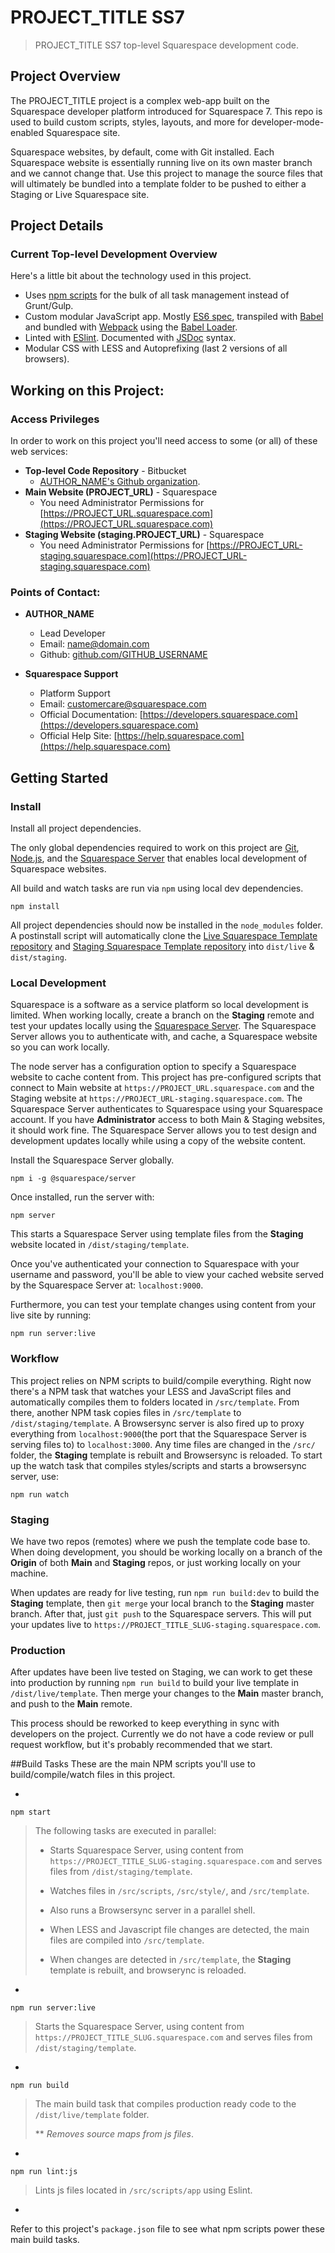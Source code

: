 PROJECT_TITLE SS7
=======
> PROJECT_TITLE SS7 top-level Squarespace development code.



## Project Overview
The PROJECT_TITLE project is a complex web-app built on the Squarespace developer platform introduced for Squarespace 7. This repo is used to build custom scripts, styles, layouts, and more for developer-mode-enabled Squarespace site.

Squarespace websites, by default, come with Git installed. Each Squarespace website is essentially running live on its own master branch and we cannot change that. Use this project to manage the source files that will ultimately be bundled into a template folder to be pushed to either a Staging or Live Squarespace site.


## Project Details

### Current Top-level Development Overview

Here's a little bit about the technology used in this project.

* Uses [npm scripts](https://docs.npmjs.com/misc/scripts) for the bulk of all task management instead of Grunt/Gulp.
* Custom modular JavaScript app. Mostly [ES6 spec](http://caniuse.com/#search=es6), transpiled with [Babel](https://github.com/babel/babel) and bundled with [Webpack](https://github.com/webpack/webpack) using the [Babel Loader](https://github.com/babel/babel-loader).
* Linted with [ESlint](https://github.com/eslint/eslint). Documented with [JSDoc](https://github.com/jsdoc3/jsdoc) syntax.
* Modular CSS with LESS and Autoprefixing (last 2 versions of all browsers).



## Working on this Project:

### Access Privileges

In order to work on this project you'll need access to some (or all) of these web services:

* **Top-level Code Repository** - Bitbucket
    * [AUTHOR_NAME's Github organization](https://bitbucket.org/lowrycreative/PROJECT_TITLE_SLUG).
* **Main Website (PROJECT_URL)** - Squarespace
    * You need Administrator Permissions for  [https://PROJECT_URL.squarespace.com](https://PROJECT_URL.squarespace.com)
* **Staging Website (staging.PROJECT_URL)** - Squarespace
    * You need Administrator Permissions for  [https://PROJECT_URL-staging.squarespace.com](https://PROJECT_URL-staging.squarespace.com)


### Points of Contact:

* **AUTHOR_NAME**
    * Lead Developer
    * Email: [name@domain.com](mailto:name@domain.com)
    * Github: [github.com/GITHUB_USERNAME](https://github.com/GITHUB_USERNAME)

* **Squarespace Support**
    * Platform Support
    * Email: [customercare@squarespace.com](mailto:customercare@squarespace.com)
    * Official Documentation: [https://developers.squarespace.com](https://developers.squarespace.com)
    * Official Help Site: [https://help.squarespace.com](https://help.squarespace.com)



## Getting Started

### Install

Install all project dependencies.

The only global dependencies required to work on this project are [Git](https://git-scm.com/), [Node.js](https://nodejs.org/en/), and the [Squarespace Server](https://www.npmjs.com/package/@squarespace/server) that enables local development of Squarespace websites.

All build and watch tasks are run via `npm` using local dev dependencies.


```shell
npm install
```

All project dependencies should now be installed in the `node_modules` folder. A postinstall script will automatically clone the [Live Squarespace Template repository](https://PROJECT_URL.squarespace.com) and [Staging Squarespace Template repository](https://PROJECT_URL-staging.squarespace.com) into `dist/live` & `dist/staging`.



### Local Development

Squarespace is a software as a service platform so local development is limited. When working locally, create a branch on the **Staging** remote and test your updates locally using the [Squarespace Server](https://www.npmjs.com/package/@squarespace/server). The Squarespace Server allows you to authenticate with, and cache, a Squarespace website so you can work locally.

The node server has a configuration option to specify a Squarespace website to cache content from. This project has pre-configured scripts that connect to Main website at `https://PROJECT_URL.squarespace.com` and the Staging website at `https://PROJECT_URL-staging.squarespace.com`. The Squarespace Server authenticates to Squarespace using your Squarespace account. If you have **Administrator** access to both Main & Staging websites, it should work fine. The Squarespace Server allows you to test design and development updates locally while using a copy of the website content.

Install the Squarespace Server globally.

```
npm i -g @squarespace/server
```

Once installed, run the server with:

```
npm server
```

This starts a Squarespace Server using template files from the **Staging** website located in `/dist/staging/template`.

Once you've authenticated your connection to Squarespace with your username and password, you'll be able to view your cached website served by the Squarespace Server at: `localhost:9000`.

Furthermore, you can test your template changes using content from your live site by running:

```
npm run server:live
```


### Workflow

This project relies on NPM scripts to build/compile everything. Right now there's a NPM task that watches your LESS and JavaScript files and automatically compiles them to folders located in `/src/template`. From there, another NPM task copies files in `/src/template` to `/dist/staging/template`. A Browsersync server is also fired up to proxy everything from `localhost:9000`(the port that the Squarespace Server is serving files to) to `localhost:3000`. Any time files are changed in the `/src/` folder, the **Staging** template is rebuilt and Browsersync is reloaded. To start up the watch task that compiles styles/scripts and starts a browsersync server, use:

```
npm run watch
```


### Staging

We have two repos (remotes) where we push the template code base to. When doing development, you should be working locally on a branch of the **Origin** of both **Main** and **Staging** repos, or just working locally on your machine.

When updates are ready for live testing, run `npm run build:dev` to build the **Staging** template, then `git merge` your local branch to the **Staging** master branch. After that, just `git push` to the Squarespace servers. This will put your updates live to `https://PROJECT_TITLE_SLUG-staging.squarespace.com`.



### Production

After updates have been live tested on Staging, we can work to get these into production by running `npm run build` to build your live template in `/dist/live/template`. Then merge your changes to the **Main** master branch, and push to the **Main** remote.

This process should be reworked to keep everything in sync with developers on the project. Currently we do not have a code review or pull request workflow, but it's probably recommended that we start.



##Build Tasks
These are the main NPM scripts you'll use to build/compile/watch files in this project.

-


`npm start`
> The following tasks are executed in parallel:
> 
> * Starts Squarespace Server, using content from `https://PROJECT_TITLE_SLUG-staging.squarespace.com` and serves files from `/dist/staging/template`.
> 
> * Watches files in `/src/scripts`, `/src/style/`, and `/src/template`.
> 
> * Also runs a Browsersync server in a parallel shell.
> 
> * When LESS and Javascript file changes are detected, the main files are compiled into `/src/template`.
> 
> * When changes are detected in `/src/template`, the **Staging** template is rebuilt, and browserync is reloaded.

-

`npm run server:live`
> Starts the Squarespace Server, using content from `https://PROJECT_TITLE_SLUG.squarespace.com` and serves files from `/dist/staging/template`.

-

`npm run build`
> The main build task that compiles production ready code to the `/dist/live/template` folder. 
> 
> ** _Removes source maps from js files_.

-

`npm run lint:js`
> Lints js files located in `/src/scripts/app` using Eslint.

-

Refer to this project's `package.json` file to see what npm scripts power these main build tasks.

